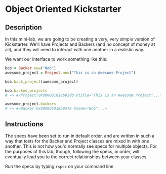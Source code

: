 

# Object Oriented Kickstarter

## Description

In this mini-lab, we are going to be creating a very, very simple version of Kickstarter.
We'll have Projects and Backers (and no concept of money at all), and they will need
to interact with one another in a realistic way.

We want our interface to work something like this:

```ruby
bob = Backer.new("Bob")
awesome_project = Project.new("This is an Awesome Project")

bob.back_project(awesome_project)

bob.backed_projects
# => #<Project:0x000001018683d0 @title="This is an Awesome Project"...>

awesome_project.backers
# => #<Backer:0x000001018b9370 @name="Bob"...>
```

## Instructions

The specs have been set to run in default order, and are written in such a way that
tests for the Backer and Project classes are mixed in with one another. This is not
how you'd normally see specs for multiple objects. For the purposes of this lab, though,
following the specs, in order, will eventually lead you to the correct relationships
between your classes.

Run the specs by typing `rspec` on your command line.
